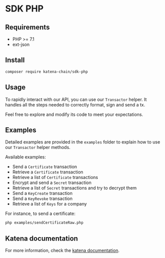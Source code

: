 # SDK PHP

## Requirements

- PHP >= 7.1
- ext-json

## Install

```bash
composer require katena-chain/sdk-php
```

## Usage

To rapidly interact with our API, you can use our `Transactor` helper. It handles all the steps needed to correctly
format, sign and send a tx.

Feel free to explore and modify its code to meet your expectations.

## Examples

Detailed examples are provided in the `examples` folder to explain how to use our `Transactor` helper methods.

Available examples:
* Send a `Certificate` transaction
* Retrieve a `Certificate` transaction
* Retrieve a list of `Certificate` transactions
* Encrypt and send a `Secret` transaction
* Retrieve a list of `Secret` transactions and try to decrypt them
* Send a `KeyCreate` transaction
* Send a `KeyRevoke` transaction
* Retrieve a list of `Keys` for a company

For instance, to send a certificate:
```bash
php examples/sendCertificateRaw.php
```

## Katena documentation

For more information, check the [katena documentation](https://doc.katena.transchain.io).
